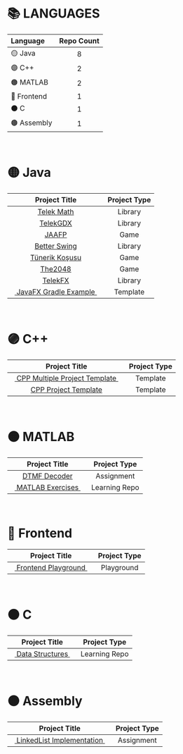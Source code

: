 

# 📚 LANGUAGES

|    Language         |   Repo Count   |
|    :------          |   :--------------:   |
|     🟡 Java        |          8           |
|     🟣 C++         |          2           |
|     🟠 MATLAB      |          2           |
|     🔴 Frontend    |          1           |
|     ⚫ C           |          1           |
|     🟤 Assembly    |          1           |

<br>

# 🟡 Java

|                                          Project Title                                          |     Project Type     |
|   :-----------------------------------------------------------------------------------------:   |   :--------------:   |
|   <a href="https://github.com/oziris78/telek-math"> Telek Math </a>                             |       Library        |
|   <a href="https://github.com/oziris78/telek-gdx"> TelekGDX </a>                                |       Library        |
|   <a href="https://github.com/oziris78/jaafp"> JAAFP </a>                                       |        Game          |
|   <a href="https://github.com/oziris78/better-swing"> Better Swing </a>                         |       Library        |
|   <a href="https://github.com/oziris78/tunerik_kosusu"> Tünerik Koşusu </a>                     |        Game          |
|   <a href="https://github.com/oziris78/the2048"> The2048 </a>                                   |        Game          |
|   <a href="https://github.com/oziris78/telek-fx"> TelekFX </a>                                  |       Library        |
|   &nbsp;&nbsp;<a href="https://github.com/oziris78/javafx_gradle_example"> JavaFX Gradle Example </a>&nbsp;&nbsp;       |       Template       |

<br>



# 🟣 C++

|                                                 Project Title                                                 |     Project Type     |
|   :-------------------------------------------------------------------------------------------------------:   |   :--------------:   |
|   &nbsp;&nbsp;<a href="https://github.com/oziris78/cpp-multiple-project-template"> CPP Multiple Project Template </a>&nbsp;&nbsp;     |      Template        |
|   <a href="https://github.com/oziris78/cpp-project-template"> CPP Project Template </a>                       |      Template        |

<br>



# 🟠 MATLAB

|                                          Project Title                                          |     Project Type     |
|   :-----------------------------------------------------------------------------------------:   |   :--------------:   |
|   <a href="https://github.com/oziris78/dtmf_decoder"> DTMF Decoder </a>                         |       Assignment     |
|   &nbsp;&nbsp;<a href="https://github.com/oziris78/matlab_exercises"> MATLAB Exercises </a>&nbsp;&nbsp;                 |    Learning Repo     |

<br>



# 🔴 Frontend

|                                          Project Title                                          |     Project Type     |
|   :-----------------------------------------------------------------------------------------:   |   :--------------:   |
|   &nbsp;&nbsp;<a href="https://github.com/oziris78/frontend_playground"> Frontend Playground </a>&nbsp;&nbsp;           |      Playground      |

<br>



# ⚫ C

|                                          Project Title                                          |     Project Type     |
|   :-----------------------------------------------------------------------------------------:   |   :--------------:   |
|   &nbsp;&nbsp;<a href="https://github.com/oziris78/data_structures_in_c"> Data Structures </a>&nbsp;&nbsp;              |       Learning Repo        |

<br>



# 🟤 Assembly

|                                                 Project Title                                                 |      Project Type      |
|   :-------------------------------------------------------------------------------------------------------:   |    :--------------:    |
|   &nbsp;&nbsp;<a href="https://github.com/oziris78/assembly_linkedlist_implementation"> LinkedList Implementation </a>&nbsp;&nbsp;    |       Assignment       |





